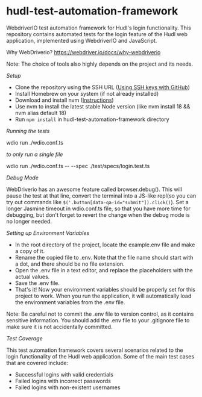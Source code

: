 # hudl-test-automation-framework
WebdriverIO test automation framework for Hudl's login functionality. This repository contains automated tests for the login feature of the Hudl web application, implemented using WebdriverIO and JavaScript.

Why WebDriverio? https://webdriver.io/docs/why-webdriverio 

Note: The choice of tools also highly depends on the project and its needs.

*Setup*

- Clone the repository using the SSH URL ([Using SSH keys with GitHub](https://docs.github.com/en/free-pro-team@latest/github/authenticating-to-github/connecting-to-github-with-ssh))
- Install Homebrew on your system (if not already installed)
- Download and install nvm ([Instructions](https://github.com/nvm-sh/nvm))
- Use nvm to install the latest stable Node version (like nvm install 18 && nvm alias default 18)
- Run `npm install` in hudl-test-automation-framework directory

*Running the tests*

wdio run ./wdio.conf.ts

*to only run a single file*

wdio run ./wdio.conf.ts -- --spec ./test/specs/login.test.ts

*Debug Mode*

WebDriverio has an awesome feature called browser.debug(). This will pause the test at that line, convert the terminal into a JS-like repl(so you can try out commands like `$('.button[data-qa-id="submit"]).click()`). Set a longer Jasmine timeout in wdio.conf.ts file, so that you have more time for debugging, but don't forget to revert the change when the debug mode is no longer needed.

*Setting up Environment Variables*

- In the root directory of the project, locate the example.env file and make a copy of it.
- Rename the copied file to .env. Note that the file name should start with a dot, and there should be no file extension.
- Open the .env file in a text editor, and replace the placeholders with the actual values. 
- Save the .env file.
- That's it! Now your environment variables should be properly set for this project to work. When you run the application, it will automatically load the environment variables from the .env file.

Note: Be careful not to commit the .env file to version control, as it contains sensitive information. You should add the .env file to your .gitignore file to make sure it is not accidentally committed.

*Test Coverage*

This test automation framework covers several scenarios related to the login functionality of the Hudl web application. Some of the main test cases that are covered include:

- Successful logins with valid credentials
- Failed logins with incorrect passwords
- Failed logins with non-existent usernames